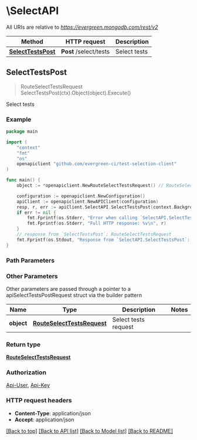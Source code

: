 # \SelectAPI

All URIs are relative to *https://evergreen.mongodb.com/rest/v2*

Method | HTTP request | Description
------------- | ------------- | -------------
[**SelectTestsPost**](SelectAPI.md#SelectTestsPost) | **Post** /select/tests | Select tests



## SelectTestsPost

> RouteSelectTestsRequest SelectTestsPost(ctx).Object(object).Execute()

Select tests



### Example

```go
package main

import (
	"context"
	"fmt"
	"os"
	openapiclient "github.com/evergreen-ci/test-selection-client"
)

func main() {
	object := *openapiclient.NewRouteSelectTestsRequest() // RouteSelectTestsRequest | Select tests request

	configuration := openapiclient.NewConfiguration()
	apiClient := openapiclient.NewAPIClient(configuration)
	resp, r, err := apiClient.SelectAPI.SelectTestsPost(context.Background()).Object(object).Execute()
	if err != nil {
		fmt.Fprintf(os.Stderr, "Error when calling `SelectAPI.SelectTestsPost``: %v\n", err)
		fmt.Fprintf(os.Stderr, "Full HTTP response: %v\n", r)
	}
	// response from `SelectTestsPost`: RouteSelectTestsRequest
	fmt.Fprintf(os.Stdout, "Response from `SelectAPI.SelectTestsPost`: %v\n", resp)
}
```

### Path Parameters



### Other Parameters

Other parameters are passed through a pointer to a apiSelectTestsPostRequest struct via the builder pattern


Name | Type | Description  | Notes
------------- | ------------- | ------------- | -------------
 **object** | [**RouteSelectTestsRequest**](RouteSelectTestsRequest.md) | Select tests request | 

### Return type

[**RouteSelectTestsRequest**](RouteSelectTestsRequest.md)

### Authorization

[Api-User](../README.md#Api-User), [Api-Key](../README.md#Api-Key)

### HTTP request headers

- **Content-Type**: application/json
- **Accept**: application/json

[[Back to top]](#) [[Back to API list]](../README.md#documentation-for-api-endpoints)
[[Back to Model list]](../README.md#documentation-for-models)
[[Back to README]](../README.md)

